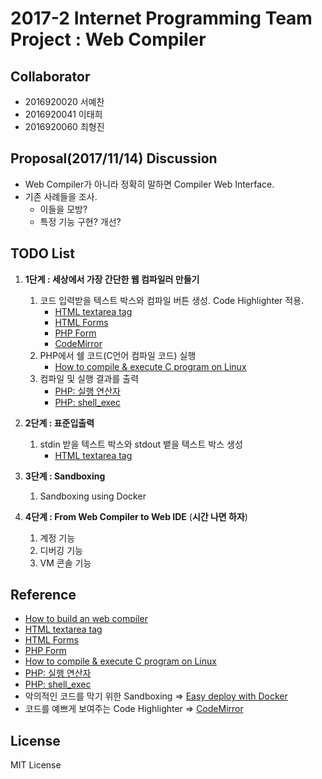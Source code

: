 # 2017-2 Internet Programming Team Project : Web Compiler
## Collaborator
* 2016920020 서예찬
* 2016920041 이태희
* 2016920060 최형진

## Proposal(2017/11/14) Discussion
* Web Compiler가 아니라 정확히 말하면 Compiler Web Interface.
* 기존 사례들을 조사. 
	* 이들을 모방?
	* 특정 기능 구현? 개선?

## TODO List
1. **1단계 : 세상에서 가장 간단한 웹 컴파일러 만들기**
	1. 코드 입력받을 텍스트 박스와 컴파일 버튼 생성. Code Highlighter 적용.
		* [HTML textarea tag](https://www.w3schools.com/tags/tag_textarea.asp)
		* [HTML Forms](https://www.w3schools.com/html/html_forms.asp)
		* [PHP Form](https://www.w3schools.com/php/php_forms.asp)
		* [CodeMirror](http://codemirror.net/index.html)
	2. PHP에서 쉘 코드(C언어 컴파일 코드) 실행
		* [How to compile & execute C program on Linux](http://www.codecoffee.com/tipsforlinux/articles/18.html)
	3. 컴파일 및 실행 결과를 출력
		* [PHP: 실행 연산자](http://php.net/manual/kr/language.operators.execution.php)
		* [PHP: shell_exec](http://php.net/manual/kr/function.shell-exec.php)
		
2. **2단계 : 표준입출력**
	1. stdin 받을 텍스트 박스와 stdout 뱉을 텍스트 박스 생성
		* [HTML textarea tag](https://www.w3schools.com/tags/tag_textarea.asp)
3. **3단계 : Sandboxing**
	1. Sandboxing using Docker
4. **4단계 : From Web Compiler to Web IDE** (**시간 나면 하자**)
	1. 계정 기능
	2. 디버깅 기능
	3. VM 콘솔 기능

## Reference
* [How to build an web compiler](http://hashcode.co.kr/questions/3530/%EC%9B%B9-%EC%BB%B4%ED%8C%8C%EC%9D%BC%EB%9F%AC-%EB%A7%8C%EB%93%A4%EA%B8%B0)
* [HTML textarea tag](https://www.w3schools.com/tags/tag_textarea.asp)
* [HTML Forms](https://www.w3schools.com/html/html_forms.asp)
* [PHP Form](https://www.w3schools.com/php/php_forms.asp)
* [How to compile & execute C program on Linux](http://www.codecoffee.com/tipsforlinux/articles/18.html)
* [PHP: 실행 연산자](http://php.net/manual/kr/language.operators.execution.php)
* [PHP: shell_exec](http://php.net/manual/kr/function.shell-exec.php)
* 악의적인 코드를 막기 위한 Sandboxing => [Easy deploy with Docker](http://blog.nacyot.com/articles/2014-01-27-easy-deploy-with-docker/)
* 코드를 예쁘게 보여주는 Code Highlighter => [CodeMirror](http://codemirror.net/index.html)

## License
MIT License
